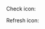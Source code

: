 Check icon:
    <FontIcon name="check" className="checkbox"/>

Refresh icon:
    <FontIcon name="refresh"/>